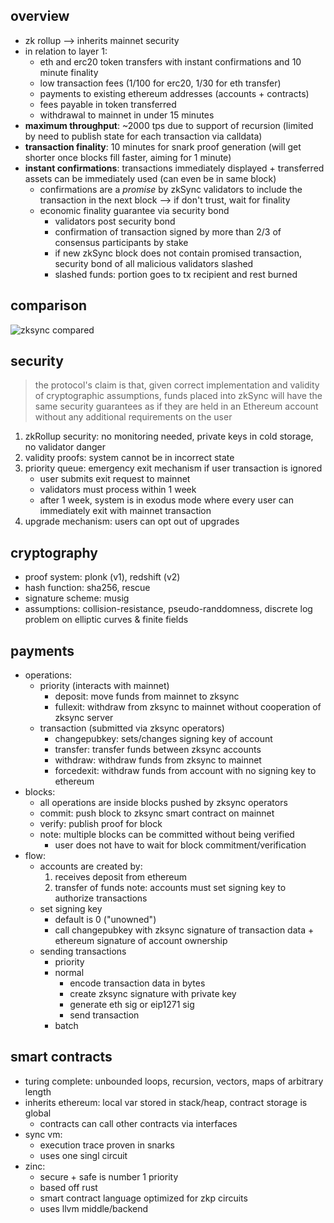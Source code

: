 ## overview
- zk rollup --> inherits mainnet security
- in relation to layer 1: 
    - eth and erc20 token transfers with instant confirmations and 10 minute finality
    - low transaction fees (1/100 for erc20, 1/30 for eth transfer)
    - payments to existing ethereum addresses (accounts + contracts)
    - fees payable in token transferred
    - withdrawal to mainnet in under 15 minutes
- **maximum throughput**: ~2000 tps due to support of recursion (limited by need to publish state for each transaction via calldata)
- **transaction finality**: 10 minutes for snark proof generation (will get shorter once blocks fill faster, aiming for 1 minute)
- **instant confirmations**: transactions immediately displayed + transferred assets can be immediately used (can even be in same block)
    - confirmations are a _promise_ by zkSync validators to include the transaction in the next block --> if don't trust, wait for finality
    - economic finality guarantee via security bond 
        - validators post security bond
        - confirmation of transaction signed by more than 2/3 of consensus participants by stake
        - if new zkSync block does not contain promised transaction, security bond of all malicious validators slashed 
        - slashed funds: portion goes to tx recipient and rest burned

## comparison
![zksync compared](https://zksync.io/chart4.png)

## security
> the protocol's claim is that, given correct implementation and validity of cryptographic assumptions, funds placed into zkSync will have the same security guarantees as if they are held in an Ethereum account without any additional requirements on the user 
1. zkRollup security: no monitoring needed, private keys in cold storage, no validator danger
2. validity proofs: system cannot be in incorrect state 
3. priority queue: emergency exit mechanism if user transaction is ignored
    - user submits exit request to mainnet
    - validators must process within 1 week
    - after 1 week, system is in exodus mode where every user can immediately exit with mainnet transaction
4. upgrade mechanism: users can opt out of upgrades 

## cryptography 
- proof system: plonk (v1), redshift (v2)
- hash function: sha256, rescue
- signature scheme: musig 
- assumptions: collision-resistance, pseudo-randdomness, discrete log problem on elliptic curves & finite fields 

## payments
- operations: 
    - priority (interacts with mainnet)
        - deposit: move funds from mainnet to zksync 
        - fullexit: withdraw from zksync to mainnet without cooperation of zksync server
    - transaction (submitted via zksync operators)
        - changepubkey: sets/changes signing key of account 
        - transfer: transfer funds between zksync accounts 
        - withdraw: withdraw funds from zksync to mainnet
        - forcedexit: withdraw funds from account with no signing key to ethereum
- blocks: 
    - all operations are inside blocks pushed by zksync operators
    - commit: push block to zksync smart contract on mainnet
    - verify: publish proof for block 
    - note: multiple blocks can be committed without being verified 
        - user does not have to wait for block commitment/verification
- flow: 
    - accounts are created by: 
        1. receives deposit from ethereum
        2. transfer of funds 
        note: accounts must set signing key to authorize transactions
    - set signing key 
        - default is 0 ("unowned")
        - call changepubkey with zksync signature of transaction data + ethereum signature of account ownership
    - sending transactions
        - priority
        - normal
            - encode transaction data in bytes
            - create zksync signature with private key
            - generate eth sig or eip1271 sig
            - send transaction
        - batch
## smart contracts
- turing complete: unbounded loops, recursion, vectors, maps of arbitrary length
- inherits ethereum: local var stored in stack/heap, contract storage is global 
    - contracts can call other contracts via interfaces
- sync vm: 
    - execution trace proven in snarks 
    - uses one singl circuit 
- zinc: 
    - secure + safe is number 1 priority 
    - based off rust 
    - smart contract language optimized for zkp circuits 
    - uses llvm middle/backend
    

